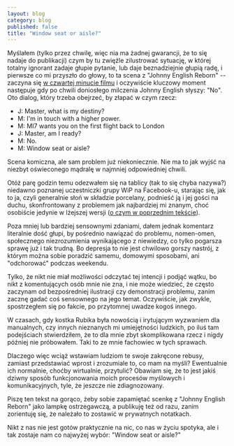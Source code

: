 ```yaml
---
layout: blog
category: blog
published: false
title: "Window seat or aisle?"
---
```


Myślałem (tylko przez chwilę, więc nia ma żadnej gwarancji, że to się nadaje do publikacji) czym by tu zwięźle zilustrować sytuację, w której totalny ignorant zadaje głupie pytanie, lub daje beznadziejnie głupią radę, i pierwsze co mi przyszło do głowy, to ta scena z "Johnny English Reborn" -- zaczyna się [w czwartej minucie filmu](https://www.youtube.com/watch?v=k1Ie7lBJWPo) i oczywiście kluczowy moment następuje gdy po chwili doniosłego milczenia Johnny English słyszy: "No". Oto dialog, który trzeba obejrzeć, by złapać w czym rzecz:

- J: Master, what is my destiny?
- M: I'm in touch with a higher power.
- M: MI7 wants you on the first flight back to London
- J: Master, am I ready?
- M: No.
- M: Window seat or aisle?

Scena komiczna, ale sam problem już niekoniecznie. Nie ma to jak wyjść na niezbyt oświeconego mądralę w najmniej odpowiedniej chwili.

Otóż parę godzin temu odezwałem się na tablicy (tak to się chyba nazywa?) niedawno poznanej uczestniczki grupy WiP na Facebook-u, starając się, jak to ja, czyli generalnie słoń w składzie porcelany, podnieść ją i jej gości na duchu, skonfrontowany z problemem jak najbardziej mi znanym, choć osobiście jedynie w lżejszej wersji ([o czym w poprzednim tekście](http://mem.tkm.cc/blog/2015/02/23/1-cm-n-p-m/)).

Poza mniej lub bardziej sensownymi zdaniami, dałem jednak komentarz literalnie dość głupi, by pośrednio nawiązać do problemu, nomen-omen, społecznego niezrozumienia wynikającego z niewiedzy, co tylko pogarsza sprawę już i tak trudną. Bo depresja to nie jest chwilowo gorszy nastrój, z którym można sobie poradzić samemu, domowymi sposobami, ani "odchorować" podczas weekendu.

Tylko, że nikt nie miał możliwości odczytać tej intencji i podjąć wątku, bo nikt z komentujących osób mnie nie zna, i nie może wiedzieć, że często zaczynam od bezpośredniej ilustracji czy demonstracji problemu, zanim zacznę gadać coś sensownego na jego temat. Oczywiście, jak zwykle, spostrzegłem się po fakcie, po przytomnej uwadze kogoś innego.

W czasach, gdy kostka Rubika była nowością i irytującym wyzwaniem dla manualnych, czy innych nieznanych mi umiejętności ludzkich, po iluś tam podejściach stwierdziłem, że to dla mnie zbyt skomplikowana rzecz i nigdy później nie próbowałem. Taki to ze mnie fachowiec w tych sprawach.

Dlaczego więc wciąż wstawiam ludziom te swoje zakręcone rebusy, zamiast przedstawiać wprost i zrozumiale to, co mam na myśli? Ewentualnie ich normalnie, choćby wirtualnie, przytulić? Obawiam się, że to jest jakiś dziwny sposób funkcjonowania moich procesów myślowych i komunikacyjnych, tyle, że jeszcze nie zdiagnozowany.

Piszę ten tekst na gorąco, żeby sobie zapamiętać scenkę z "Johnny English Reborn" jako lampkę ostrzegawczą, a publikuję też od razu, zanim zorientuję się, że należało to zostawić w prywatnych notatkach.

Nikt z nas nie jest gotów praktycznie na nic, co nas w życiu spotyka, ale i tak zostaje nam co najwyżej wybór: "Window seat or aisle?"
